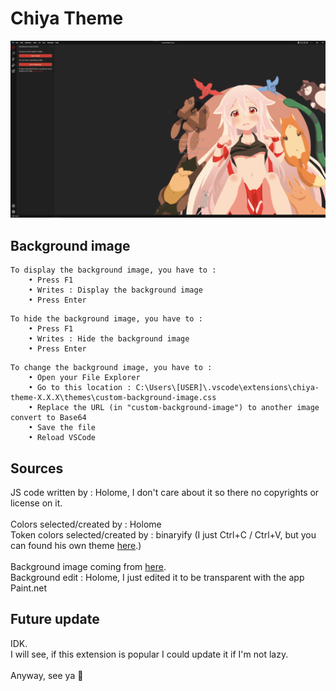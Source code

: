 # Chiya Theme
![Theme Image](./images/picture.png)

## Background image
```
To display the background image, you have to :
    • Press F1
    • Writes : Display the background image
    • Press Enter
```
```
To hide the background image, you have to :
    • Press F1
    • Writes : Hide the background image
    • Press Enter
```
```
To change the background image, you have to :
    • Open your File Explorer
    • Go to this location : C:\Users\[USER]\.vscode\extensions\chiya-theme-X.X.X\themes\custom-background-image.css
    • Replace the URL (in "custom-background-image") to another image convert to Base64
    • Save the file
    • Reload VSCode
```

## Sources
JS code written by : Holome, I don't care about it so there no copyrights or license on it.<br/>
<br/>
Colors selected/created by : Holome<br/>
Token colors selected/created by : binaryify (I just Ctrl+C / Ctrl+V, but you can found his own theme [here](https://marketplace.visualstudio.com/items?itemName=zhuangtongfa.Material-theme).)<br/>
<br/>
Background image coming from [here](https://www.deviantart.com/danico1601/art/Chiya-Vector-Urara-Meirochou-763054284).<br/>
Background edit : Holome, I just edited it to be transparent with the app Paint.net<br/>

## Future update
IDK.<br/>
I will see, if this extension is popular I could update it if I'm not lazy.<br/>
<br/>
Anyway, see ya 👋<br/>